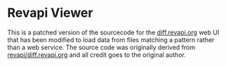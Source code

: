 # Revapi Viewer

This is a patched version of the sourcecode for the [diff.revapi.org](https://diff.revapi.org) web UI
that has been modified to load data from files matching a pattern rather than a web service. The source
code was originally derived from [revapi/diff.revapi.org](https://github.com/revapi/diff.revapi.org)
and all credit goes to the original author.

